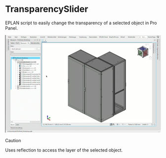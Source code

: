 ﻿# TransparencySlider

EPLAN script to easily change the transparency of a selected object in Pro Panel.

![TransparencySlider](https://raw.githubusercontent.com/DanielPa/Eplan.Scripting.Prototypes/master/TransparancySlider/TransperancySlider.gif)

> [!CAUTION]
> Uses reflection to access the layer of the selected object.
